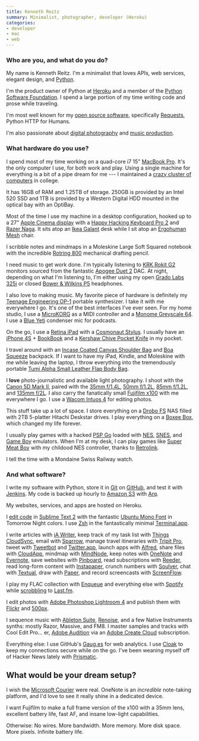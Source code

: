 ```yaml
---
title: Kenneth Reitz
summary: Minimalist, photographer, developer (Heroku)
categories:
- developer
- mac
- web
---
```


### Who are you, and what do you do?

My name is Kenneth Reitz. I'm a minimalist that loves APIs, web services, elegant design, and [Python][].

I'm the product owner of Python at [Heroku][] and a member of the [Python Software Foundation](http://www.python.org/psf/ "The Python Software Foundation's site."). I spend a large portion of my time writing code and prose while traveling.

I'm most well known for my [open source software](https://github.com/kennethreitz/ "Kenneth's Github account."), specifically [Requests][], Python HTTP for Humans. 

I'm also passionate about [digital photography](http://500px.com/kennethreitz/ "Kenneth's 500px account.") and [music production](https://vimeo.com/44188595 "Kenneth's Monome video.").

### What hardware do you use?

I spend most of my time working on a quad-core i7 15" [MacBook Pro][macbook-pro]. It's the only computer I use, for both work and play. Using a single machine for everything is a bit of a pipe dream for me --- I maintained a [crazy cluster of computers](https://sphotos.xx.fbcdn.net/hphotos-snc7/5135_110310080131_1578213_n.jpg "A photo of Kenneth's older computers.") in college.

It has 16GB of RAM and 1.25TB of storage. 250GB is provided by an Intel 520 SSD and 1TB is provided by a Western Digital HDD mounted in the optical bay with an OptiBay.

Most of the time I use my machine in a desktop configuration, hooked up to a 27" [Apple Cinema display][cinema-display] with a [Happy Hacking Keyboard Pro 2][happy-hacking-keyboard] and [Razer Naga][naga]. It sits atop an [Ikea Galant][gallant] desk while I sit atop an [Ergohuman Mesh][me8erglo] chair.

I scribble notes and mindmaps in a Moleskine Large Soft Squared notebook with the incredible [Rotring 800][800] mechanical drafting pencil. 

I need music to get work done. I'm typically listening to [KRK Rokit G2][rokit-5] monitors sourced from the fantastic [Apogee Duet 2][duet-2] DAC. At night, depending on what I'm listening to, I'm either using my open [Grado Labs 325i][sr325is] or closed [Bower & Wilkins P5][p5.2] headphones.

I also love to making music. My favorite piece of hardware is definitely my [Teenage Engineering OP-1][op-1] portable synthesizer. I take it with me everywhere I go. It's one of the best interfaces I've ever seen. For my home studio, I use a [MicroKORG][] as a MIDI controller and a [Monome Greyscale 64][sixty-four]. I use a [Blue Yeti][yeti] condenser mic for podcasts.

On the go, I use a [Retina iPad][ipad-3] with a [Cosmonaut Stylus][cosmonaut]. I usually have an [iPhone 4S][iphone-4s] + [BookBook][] and a [Kershaw Chive Pocket Knife][ken-onion-chive] in my pocket. 

I travel around with an [Incase Coated Canvas Shoulder Bag][coated-canvas-shoulder-bag] and [Boa Squeeze][boa-squeeze] backpack. If I want to have my iPad, Kindle, and Moleskine with me while leaving the laptop, I throw everything into the tremendously portable [Tumi Alpha Small Leather Flap Body Bag][alpha-flap].

I **love**  photo-journalistic and available light photography. I shoot with the [Canon 5D Mark II][eos-5d-mark-ii], paired with the [35mm f/1.4L][ef-35mm-f1.4l-usm], [50mm f/1.2L][ef-50mm-f1.2l-usm], [85mm f/1.2L][ef-85mm-f1.2l-ii-usm], and [135mm f/2L][ef-135mm-f2l-usm]. I also carry the fanatically small [Fujifilm x100][finepix-x100] with me everywhere I go. I use a [Wacom Intuos 4][intuos] for editing photos.

This stuff take up a lot of space. I store everything on a [Drobo FS][drobo-fs] NAS filled with 2TB 5-platter Hitachi Deskstar drives. I play everything on a [Boxee Box][boxee-box], which changed my life forever.

I usually play games with a hacked [PSP Go][psp-go] loaded with [NES][], [SNES][], and [Game Boy][game-boy] emulators. When I'm at my desk, I can play games like [Super Meat Boy][super-meat-boy] with my childood NES controller, thanks to [Retrolink][].

I tell the time with a Mondaine Swiss Railway watch.

### And what software?

I write my software with Python, store it in [Git][] on [GitHub][], and test it with [Jenkins][]. My code is backed up hourly to [Amazon S3][s3] with [Arq][]. 

My websites, services, and apps are hosted on Heroku.

I [edit code](http://kennethreitz.com/sublime-text-2-love.html "Kenneth's love letter to Sublime Text 2.") in [Sublime Text 2][sublime-text] with the fantastic [Ubuntu Mono Font][mono-regular] in Tomorrow Night colors. I use [Zsh][] in the fantastically minimal [Terminal.app][terminal].

I write articles with [iA Writer][ia-writer], keep track of my task list with [Things CloudSync][things], email with [Sparrow][], manage travel itineraries with [Tripit Pro][tripit], tweet with [Tweetbot][tweetbot-ios] and [Twitter.app][twitter-ios], launch apps with [Alfred][], share files with [CloudApp][], mindmap with [MindNode][mindnode-pro], keep notes with [OneNote][] and [Evernote][], save websites with [Pinboard][], read subscriptions with [Reeder][], read long-form content with [Instapaper][], crunch numbers with [Soulver][], chat with [Textual][], draw with [Paper][paper-ios], and record screencasts with [ScreenFlow][].

I play my FLAC collection with [Enqueue][enqueue] and everything else with [Spotify][] while [scrobbling](http://www.last.fm/user/drummer42 "Kenneth's Last.fm account.") to [Last.fm][].

I edit photos with [Adobe Photoshop Lightroom 4][lightroom] and publish them with [Flickr][] and [500px][].

I sequence music with [Ableton Suite][suite-8], [Renoise][], and a few Native Instruments synths: mostly Razor, Massive, and FM8. I master samples and tracks with Cool Edit Pro... er, [Adobe Audition][audition] via an [Adobe Create Cloud][creative-cloud] subscription. 

Everything else: I use GitHub's [Gaug.es][gaug.es] for web analytics. I use [Cloak][] to keep my connections secure while on the go. I've been weaning myself off of Hacker News lately with [Prismatic][].

## What would be your dream setup?

I wish the [Microsoft Courier](http://news.cnet.com/8301-10805_3-20128013-75/the-inside-story-of-how-microsoft-killed-its-courier-tablet/ "A CNet article on the Courier.") were real. OneNote is an *incredible* note-taking platform, and I'd love to see it really shine in a dedicated device.

I want Fujifilm to make a full frame version of the x100 with a 35mm lens, excellent battery life, fast AF, and insane low-light capabilities.

Otherwise: No wires. More bandwidth. More memory. More disk space. More pixels. Infinite battery life.

[800]: https://www.amazon.com/rOtring-Retractable-Mechanical-Pencil-1854232/dp/B00AZWNS84 "A mechanical pencil."
[alpha-flap]: http://www.tumi.com/product/index.jsp?productId=4210119 "A bag."
[boa-squeeze]: https://www.booqbags.com/us/backpacks/boa-squeeze/BSQ-GFT "A laptop bag."
[bookbook]: https://www.twelvesouth.com/product/bookbook-for-macbook-pro "A laptop case that looks like a book."
[boxee-box]: http://en.wikipedia.org/wiki/Boxee#Boxee_Box_by_D-Link "A connected device for watching your media."
[cinema-display]: https://en.wikipedia.org/wiki/Apple_Cinema_Display "An LCD display."
[coated-canvas-shoulder-bag]: https://www.deadstock.ca/incase-shoulder-bag-coated-canvas-black.html "A bag."
[cosmonaut]: https://www.studioneat.com/products/cosmonaut "A wide-grip stylus."
[drobo-fs]: https://en.wikipedia.org/wiki/Drobo_FS#Drobo_FS "A network attached storage device."
[duet-2]: http://www.apogeedigital.com/products/duet-2 "An audio interface for the Mac."
[ef-135mm-f2l-usm]: https://www.usa.canon.com/cusa/professional/products/lenses/ef_lens_lineup/lens_tele_pro/ef_135mm_f_2l_usm "A telephoto lens."
[ef-35mm-f1.4l-usm]: https://www.usa.canon.com/cusa/consumer/products/cameras/ef_lens_lineup/ef_35mm_f_1_4l_usm "A wide angle lens for DSLRs."
[ef-50mm-f1.2l-usm]: http://usa.canon.com/cusa/consumer/products/cameras/ef_lens_lineup/ef_50mm_f_1_2l_usm "A standard and medium telephoto camera lens."
[ef-85mm-f1.2l-ii-usm]: https://www.usa.canon.com/cusa/consumer/products/cameras/ef_lens_lineup/ef_85mm_f_1_2l_ii_usm "A medium telephoto lens."
[eos-5d-mark-ii]: https://www.usa.canon.com/cusa/support/consumer/eos_slr_camera_systems/eos_digital_slr_cameras/eos_5d_mark_ii "A 21 megapixel DSLR."
[finepix-x100]: http://www.finepix-x100.com/ "A 12.3 megapixel digital camera."
[gallant]: http://www.ikea.com/us/en/catalog/products/S79807274/ "A desk."
[game-boy]: https://en.wikipedia.org/wiki/Game_Boy "An 8-bit portable gaming device."
[happy-hacking-keyboard]: https://en.wikipedia.org/wiki/Happy_Hacking_Keyboard "A computer keyboard."
[intuos]: https://www.wacom.com/en-us/products/pen-tablets/intuos "A pen tablet."
[ipad-3]: https://www.apple.com/ipad/ "A tablet device with a retina display."
[iphone-4s]: https://en.wikipedia.org/wiki/IPhone_4S "A smartphone."
[ken-onion-chive]: https://www.kershaw-knives.net/Kershaw-Ken-Onion-Chive-KS1600.htm "A pocket knife."
[macbook-pro]: https://www.apple.com/macbook-pro/ "A laptop."
[me8erglo]: http://ergohuman.com/ergohuman-chair-me8erglo-low-back-and-mesh/ "A chair."
[microkorg]: http://www.korg.com/us/products/synthesizers/microkorg/ "A synthesizer."
[naga]: http://store.razerzone.com/store/razerusa/en_US/pd/productID.169418900 "A gaming mouse."
[nes]: https://en.wikipedia.org/wiki/Nintendo_Entertainment_System "A video game console."
[op-1]: https://www.teenageengineering.com/products/op-1 "A unique synthesizer."
[p5.2]: http://www.bowers-wilkins.com/Headphones/Headphones/Headphones/P5.html "Nose-isolating headphones."
[psp-go]: http://us.playstation.com/psp/systems/pspgo.html "A portable gaming device."
[retrolink]: https://www.amazon.com/Retrolink-Nintendo-NES-Adapter-Entertainment-System/dp/B000PDOTXG "A USB adapter for NES controllers."
[rokit-5]: http://www.krksys.com/krk-studio-monitor-speakers/rokit/rokit-5.html "Studio monitors."
[sixty-four]: https://monome.org/devices/ "A grid of hackable keypads."
[snes]: https://en.wikipedia.org/wiki/Super_Nintendo_Entertainment_System "A 16-bit video game console."
[sr325is]: https://www.amazon.com/Grado-Prestige-Headphones-Discontinued-Manufacturer/dp/B000J1N3HW/ "Open ear headphones."
[yeti]: http://bluemic.com/yeti/ "A USB microphone."
[500px]: https://500px.com/ "A photo sharing website."
[alfred]: https://www.alfredapp.com/ "A launcher app for the Mac."
[arq]: https://www.arqbackup.com/ "S3-based backup for the Mac."
[audition]: https://creative.adobe.com/products/audition "An audio editing software suite."
[cloak]: https://www.getcloak.com/ "A VPN service for Macs."
[cloudapp]: https://www.getcloudapp.com/ "A cloud-based file sharing menubar app for Mac OS X."
[creative-cloud]: https://www.adobe.com/creativecloud.html "A subscription service for Adobe's creative suite."
[enqueue]: https://itunes.apple.com/us/app/enqueue/id493119959 "Music jukebox software for the Mac."
[evernote]: https://evernote.com/ "Online software for capturing notes."
[flickr]: https://www.flickr.com/ "A photo sharing website."
[gaug.es]: https://get.gaug.es/ "A web analytics service."
[git]: https://git-scm.com/ "A version control system."
[github]: https://github.com/ "A Git code repository service."
[heroku]: https://www.heroku.com/ "A service for running and deploying Ruby, Node.js, Clojure, Java, Python, and Scala apps."
[ia-writer]: https://ia.net/writer/updates/ia-writer-for-mac "A full-screen writing tool for the Mac."
[instapaper]: https://www.instapaper.com/ "A web tool for saving pages to read later."
[jenkins]: https://jenkins-ci.org/ "A continuous integration server."
[last.fm]: https://www.last.fm/ "An online radio/tool for tracking your listening habits."
[lightroom]: https://www.adobe.com/products/photoshop-lightroom.html "Photo management and editing software."
[mindnode-pro]: https://itunes.apple.com/app/mindnode-pro/id402398561 "Mac mind mapping software."
[mono-regular]: http://font.ubuntu.com/#charset-mono-regular "A font."
[onenote]: https://www.onenote.com/ "Synced notes software (part of Office)."
[paper-ios]: https://www.fiftythree.com/paper "A notebook/drawing app."
[pinboard]: http://pinboard.in/ "A bookmarking web service."
[prismatic]: https://en.wikipedia.org/wiki/Prismatic_(app) "A social news discovery service."
[python]: https://www.python.org/ "An interpreted scripting language."
[reeder]: http://madeatgloria.com/brewery/silvio/reeder "A feed client for the Mac."
[renoise]: http://www.renoise.com/ "A digital audio workstation."
[requests]: http://docs.python-requests.org/en/latest/index.html "An HTTP library for Python."
[s3]: https://aws.amazon.com/s3/ "Cloud-based Internet storage magic."
[screenflow]: http://www.telestream.net/screenflow/overview.htm "A screencasting studio for the Mac."
[soulver]: http://www.acqualia.com/soulver/ "A Mac application that's a cross between a spreadsheet and a calculator."
[sparrow]: http://www.gmail.com/intl/en/mail/help/sparrow.html "A mail client for the Mac with a funky UI."
[spotify]: https://www.spotify.com/us/ "A music streaming service."
[sublime-text]: http://www.sublimetext.com/ "A coder's text editor."
[suite-8]: https://www.amazon.com/Ableton-Suite-Full-Version-Software/dp/B00207T6EC "Musical software studio."
[super-meat-boy]: http://supermeatboy.com/ "A game of love, rescue and meat."
[terminal]: https://en.wikipedia.org/wiki/Terminal_(OS_X) "A console application included with Mac OS X."
[textual]: https://www.codeux.com/textual/ "An IRC client for Mac OS X."
[things]: https://culturedcode.com/things/ "A task management application for the Mac."
[tripit]: https://www.tripit.com/ "A travel planning web service."
[tweetbot-ios]: https://tapbots.com/tweetbot/ "A Twitter client for iOS."
[twitter-ios]: https://itunes.apple.com/app/twitter/id333903271 "A Twitter client."
[zsh]: http://www.zsh.org/ "An interactive shell and scripting language."

